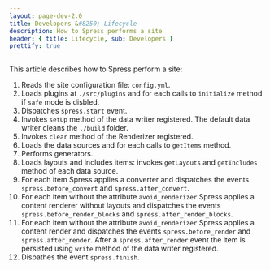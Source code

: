 ```yaml
---
layout: page-dev-2.0
title: Developers &#8250; Lifecycle
description: How to Spress performs a site 
header: { title: Lifecycle, sub: Developers }
prettify: true
---
```

This article describes how to Spress perform a site:

1. Reads the site configuration file: `config.yml`.
2. Loads plugins at `./src/plugins` and for each calls to `initialize` method if `safe` mode is disbled.
3. Dispatches `spress.start` event.
4. Invokes `setUp` method of the data writer registered. The default data writer cleans the `./build` folder.
5. Invokes `clear` method of the Renderizer registered.
6. Loads the data sources and for each calls to `getItems` method.
7. Performs generators.
8. Loads layouts and includes items: invokes `getLayouts` and `getIncludes` method of each data source.
9. For each item Spress applies a converter and dispatches the events `spress.before_convert` and `spress.after_convert`.
10. For each item without the attribute `avoid_renderizer` Spress applies a content renderer without layouts and dispatches the events `spress.before_render_blocks` and `spress.after_render_blocks`.
11. For each item without the attribute `avoid_renderizer` Spress applies a content render and dispatches the events `spress.before_render` and `spress.after_render`. After a `spress.after_render` event the item is persisted using `write` method of the data writer registered.
12. Dispathes the event `spress.finish`.
